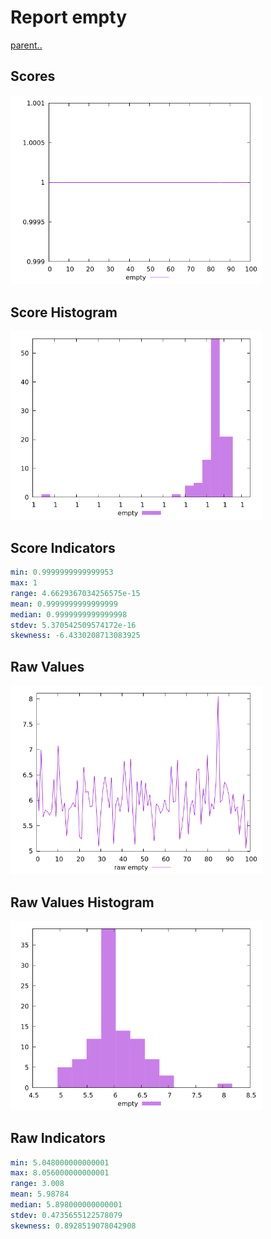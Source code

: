 # Report empty

[parent..](./..)  


## Scores

![score](./score.png)  

## Score Histogram

![hist](./hist.png)  

## Score Indicators

```yaml
min: 0.9999999999999953
max: 1
range: 4.6629367034256575e-15
mean: 0.9999999999999999
median: 0.9999999999999998
stdev: 5.370542509574172e-16
skewness: -6.4330208713083925

```

## Raw Values

![raw](./raw.png)  

## Raw Values Histogram

![raw hist](./raw_hist.png)  

## Raw Indicators

```yaml
min: 5.048000000000001
max: 8.056000000000001
range: 3.008
mean: 5.98784
median: 5.898000000000001
stdev: 0.4735655122578079
skewness: 0.8928519078042908

```

<style>
  img {
    max-width: 80%;
  }
</style>
      
